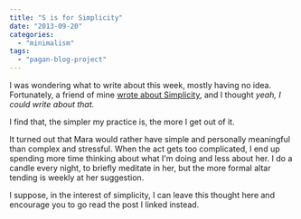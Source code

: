 ```yaml
---
title: "S is for Simplicity"
date: "2013-09-20"
categories: 
  - "minimalism"
tags: 
  - "pagan-blog-project"
---
```


I was wondering what to write about this week, mostly having no idea. Fortunately, a friend of mine [wrote about Simplicity](http://shezep.wordpress.com/2013/09/19/simplicity/), and I thought _yeah, I could write about that._

I find that, the simpler my practice is, the more I get out of it.

It turned out that Mara would rather have simple and personally meaningful than complex and stressful. When the act gets too complicated, I end up spending more time thinking about what I'm doing and less about her. I do a candle every night, to briefly meditate in her, but the more formal altar tending is weekly at her suggestion.

I suppose, in the interest of simplicity, I can leave this thought here and encourage you to go read the post I linked instead.
